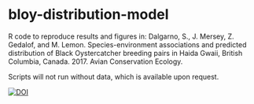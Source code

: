 # bloy-distribution-model
R code to reproduce results and figures in: Dalgarno, S., J. Mersey, Z. Gedalof, and M. Lemon. Species-environment associations and predicted distribution of Black Oystercatcher breeding pairs in Haida Gwaii, British Columbia, Canada. 2017. Avian Conservation Ecology. 

Scripts will not run without data, which is available upon request.

<a href="https://doi.org/10.5281/zenodo.997576"><img src="https://zenodo.org/badge/DOI/10.5281/zenodo.997576.svg" alt="DOI"></a>

